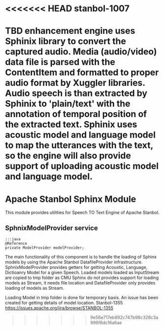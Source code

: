 <<<<<<< HEAD
stanbol-1007
============

TBD enhancement engine uses Sphinix library to convert the captured audio. Media (audio/video) data file is parsed with the ContentItem and formatted to proper audio format by Xuggler libraries. Audio speech is than extracted by Sphinix to 'plain/text' with the annotation of temporal position of the extracted text. Sphinix uses acoustic model and language model to map the utterances with the text, so the engine will also provide support of uploading acoustic model and language model.
=======
<!--
  Licensed to the Apache Software Foundation (ASF) under one or more
  contributor license agreements.  See the NOTICE file distributed with
  this work for additional information regarding copyright ownership.
  The ASF licenses this file to You under the Apache License, Version 2.0
  (the "License"); you may not use this file except in compliance with
  the License.  You may obtain a copy of the License at

      http://www.apache.org/licenses/LICENSE-2.0

  Unless required by applicable law or agreed to in writing, software
  distributed under the License is distributed on an "AS IS" BASIS,
  WITHOUT WARRANTIES OR CONDITIONS OF ANY KIND, either express or implied.
  See the License for the specific language governing permissions and
  limitations under the License.
-->

# Apache Stanbol Sphinx Module

This module provides utilities for Speech TO Text Engine of Apache Stanbol.

## SphnixModelProvider service
    :::java
    @Reference
    private ModelProvider modelProvider;

The main functionality of this component is to handle the loading of Sphinx models by using the Apache Stanbol DatafileProvider infrastructure.
SphnixModelProvider provides getters for getting Acoustic, Language, Dictioanry Model for a given Speech. Loaded models loaded as InputStream are
copied to tmp folder as CMU Sphinx do not provides support for loading models as Stream, it needs file location and DatafileProvider only provides loading of models as Stream.

Loading Model in tmp folder is done for temporary basis. An issue has been created for getting details of model location. 
Stanbol-1355 https://issues.apache.org/jira/browse/STANBOL-1355 

>>>>>>> 9e56e717eb892c747b98c328c3a996f8dc16a6ae
